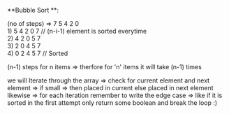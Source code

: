**Bubble Sort **: 

(no of steps)    => 7 5 4 2 0 <br>
      1)            5 4 2 0 7        // (n-i-1) element is sorted everytime <br>
      2)            4 2 0 5 7 <br>
      3)            2 0 4 5 7 <br>
      4)            0 2 4 5 7       // Sorted <br>
   
   
   (n-1) steps    for n items => therfore for 'n' items it will take (n-1) times


we will Iterate through the array => check for current element and next element => if small => then placed in current else placed in next element
likewise => for each iteration 
remember to write the edge case => like if it is sorted in the first attempt only return some boolean and break the loop :)
